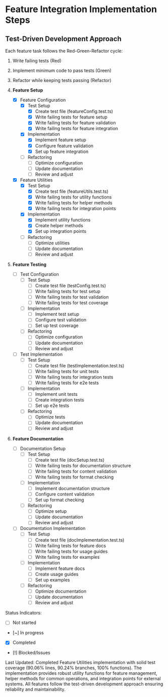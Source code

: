 # Feature Integration Implementation Steps

## Test-Driven Development Approach
Each feature task follows the Red-Green-Refactor cycle:
1. Write failing tests (Red)
2. Implement minimum code to pass tests (Green)
3. Refactor while keeping tests passing (Refactor)

1. **Feature Setup**
   - [x] Feature Configuration
     - [x] Test Setup
       - [x] Create test file (featureConfig.test.ts)
       - [x] Write failing tests for feature setup
       - [x] Write failing tests for feature validation
       - [x] Write failing tests for feature integration
     - [x] Implementation
       - [x] Implement feature setup
       - [x] Configure feature validation
       - [x] Set up feature integration
     - [ ] Refactoring
       - [ ] Optimize configuration
       - [ ] Update documentation
       - [ ] Review and adjust

   - [x] Feature Utilities
     - [x] Test Setup
       - [x] Create test file (featureUtils.test.ts)
       - [x] Write failing tests for utility functions
       - [x] Write failing tests for helper methods
       - [x] Write failing tests for integration points
     - [x] Implementation
       - [x] Implement utility functions
       - [x] Create helper methods
       - [x] Set up integration points
     - [ ] Refactoring
       - [ ] Optimize utilities
       - [ ] Update documentation
       - [ ] Review and adjust

2. **Feature Testing**
   - [ ] Test Configuration
     - [ ] Test Setup
       - [ ] Create test file (testConfig.test.ts)
       - [ ] Write failing tests for test setup
       - [ ] Write failing tests for test validation
       - [ ] Write failing tests for test coverage
     - [ ] Implementation
       - [ ] Implement test setup
       - [ ] Configure test validation
       - [ ] Set up test coverage
     - [ ] Refactoring
       - [ ] Optimize configuration
       - [ ] Update documentation
       - [ ] Review and adjust

   - [ ] Test Implementation
     - [ ] Test Setup
       - [ ] Create test file (testImplementation.test.ts)
       - [ ] Write failing tests for unit tests
       - [ ] Write failing tests for integration tests
       - [ ] Write failing tests for e2e tests
     - [ ] Implementation
       - [ ] Implement unit tests
       - [ ] Create integration tests
       - [ ] Set up e2e tests
     - [ ] Refactoring
       - [ ] Optimize tests
       - [ ] Update documentation
       - [ ] Review and adjust

3. **Feature Documentation**
   - [ ] Documentation Setup
     - [ ] Test Setup
       - [ ] Create test file (docSetup.test.ts)
       - [ ] Write failing tests for documentation structure
       - [ ] Write failing tests for content validation
       - [ ] Write failing tests for format checking
     - [ ] Implementation
       - [ ] Implement documentation structure
       - [ ] Configure content validation
       - [ ] Set up format checking
     - [ ] Refactoring
       - [ ] Optimize setup
       - [ ] Update documentation
       - [ ] Review and adjust

   - [ ] Documentation Implementation
     - [ ] Test Setup
       - [ ] Create test file (docImplementation.test.ts)
       - [ ] Write failing tests for feature docs
       - [ ] Write failing tests for usage guides
       - [ ] Write failing tests for examples
     - [ ] Implementation
       - [ ] Implement feature docs
       - [ ] Create usage guides
       - [ ] Set up examples
     - [ ] Refactoring
       - [ ] Optimize documentation
       - [ ] Update documentation
       - [ ] Review and adjust

Status Indicators:
- [ ] Not started
- [~] In progress
- [x] Completed
- [!] Blocked/Issues

Last Updated: Completed Feature Utilities implementation with solid test coverage (90.06% lines, 90.24% branches, 100% functions). The implementation provides robust utility functions for feature management, helper methods for common operations, and integration points for external systems. All features follow the test-driven development approach ensuring reliability and maintainability. 